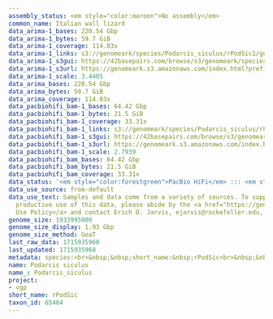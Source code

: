 ```yaml
---
assembly_status: <em style="color:maroon">No assembly</em>
common_name: Italian wall lizard
data_arima-1_bases: 220.54 Gbp
data_arima-1_bytes: 59.7 GiB
data_arima-1_coverage: 114.03x
data_arima-1_links: s3://genomeark/species/Podarcis_siculus/rPodSic1/genomic_data/arima/<br>
data_arima-1_s3gui: https://42basepairs.com/browse/s3/genomeark/species/Podarcis_siculus/rPodSic1/genomic_data/arima/
data_arima-1_s3url: https://genomeark.s3.amazonaws.com/index.html?prefix=species/Podarcis_siculus/rPodSic1/genomic_data/arima/
data_arima-1_scale: 3.4405
data_arima_bases: 220.54 Gbp
data_arima_bytes: 59.7 GiB
data_arima_coverage: 114.03x
data_pacbiohifi_bam-1_bases: 64.42 Gbp
data_pacbiohifi_bam-1_bytes: 21.5 GiB
data_pacbiohifi_bam-1_coverage: 33.31x
data_pacbiohifi_bam-1_links: s3://genomeark/species/Podarcis_siculus/rPodSic1/genomic_data/pacbio_hifi/<br>
data_pacbiohifi_bam-1_s3gui: https://42basepairs.com/browse/s3/genomeark/species/Podarcis_siculus/rPodSic1/genomic_data/pacbio_hifi/
data_pacbiohifi_bam-1_s3url: https://genomeark.s3.amazonaws.com/index.html?prefix=species/Podarcis_siculus/rPodSic1/genomic_data/pacbio_hifi/
data_pacbiohifi_bam-1_scale: 2.7939
data_pacbiohifi_bam_bases: 64.42 Gbp
data_pacbiohifi_bam_bytes: 21.5 GiB
data_pacbiohifi_bam_coverage: 33.31x
data_status: '<em style="color:forestgreen">PacBio HiFi</em> ::: <em style="color:forestgreen">Arima</em>'
data_use_source: from-default
data_use_text: Samples and data come from a variety of sources. To support fair and
  productive use of this data, please abide by the <a href="https://genome10k.soe.ucsc.edu/data-use-policies/">Data
  Use Policy</a> and contact Erich D. Jarvis, ejarvis@rockefeller.edu, with any questions.
genome_size: 1933995000
genome_size_display: 1.93 Gbp
genome_size_method: GoaT
last_raw_data: 1715935968
last_updated: 1715935968
metadata: species:<br>&nbsp;&nbsp;short_name:&nbsp;rPodSic<br>&nbsp;&nbsp;name:&nbsp;Podarcis&nbsp;siculus<br>&nbsp;&nbsp;taxon_id:&nbsp;65484<br>&nbsp;&nbsp;common_name:&nbsp;Italian&nbsp;wall&nbsp;lizard<br>&nbsp;&nbsp;order:<br>&nbsp;&nbsp;&nbsp;&nbsp;name:&nbsp;Squamata<br>&nbsp;&nbsp;family:<br>&nbsp;&nbsp;&nbsp;&nbsp;name:&nbsp;Lacertidae<br>&nbsp;&nbsp;individuals:<br>&nbsp;&nbsp;&nbsp;&nbsp;-&nbsp;short_name:&nbsp;rPodSic1<br>&nbsp;&nbsp;&nbsp;&nbsp;&nbsp;&nbsp;biosample_id:&nbsp;SAMEA115336774<br>&nbsp;&nbsp;&nbsp;&nbsp;&nbsp;&nbsp;sex:&nbsp;female<br>&nbsp;&nbsp;genome_size:&nbsp;1933995000<br>&nbsp;&nbsp;genome_size_method:&nbsp;GoaT<br>&nbsp;&nbsp;project:&nbsp;[&nbsp;vgp&nbsp;]<br>
name: Podarcis siculus
name_: Podarcis_siculus
project:
- vgp
short_name: rPodSic
taxon_id: 65484
---
```

